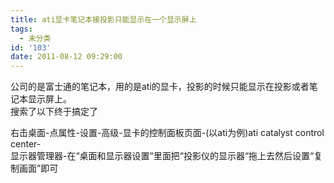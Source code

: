 ```yaml
---
title: ati显卡笔记本接投影只能显示在一个显示屏上
tags:
  - 未分类
id: '103'
date: 2011-08-12 09:29:00
---
```


公司的是富士通的笔记本，用的是ati的显卡，投影的时候只能显示在投影或者笔记本显示屏上。  
搜索了以下终于搞定了  
  
右击桌面-点属性-设置-高级-显卡的控制面板页面-(以ati为例)ati catalyst control center-  
显示器管理器-在“桌面和显示器设置“里面把“投影仪的显示器“拖上去然后设置“复制画面”即可